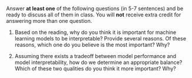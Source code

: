 Answer **at least one** of the following questions (in 5-7 sentences) and be ready to discuss all of them in class. You will **not** receive extra credit for answering more than one question. 

1. Based on the reading, why do you think it is important for machine learning models to be interpretable? Provide several reasons. Of these reasons, which one do you believe is the most important? Why?

2. Assuming there exists a tradeoff between model performance and model interpretability, how do we determine an appropriate balance? Which of these two qualities do you think it more important? Why?